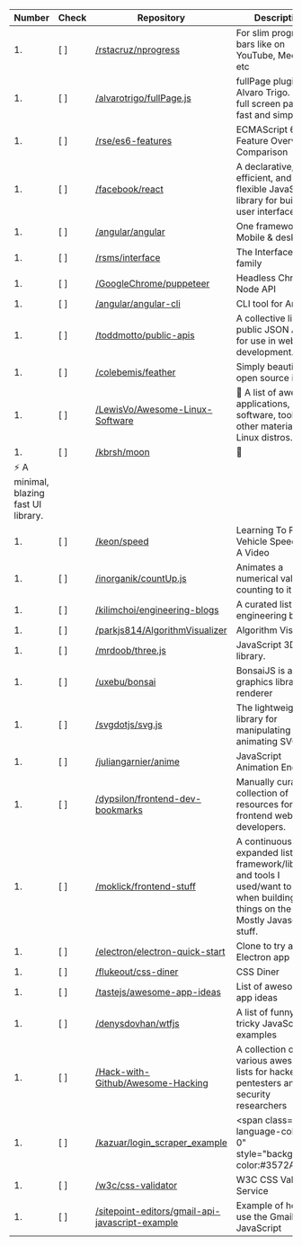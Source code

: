 Number | Check | Repository | Description |
----- | ----- | ----- | -----|
1. | [ ] | [/rstacruz/nprogress](https://github.com/rstacruz/nprogress) | For slim progress bars like on YouTube, Medium, etc | 
1. | [ ] | [/alvarotrigo/fullPage.js](https://github.com/alvarotrigo/fullPage.js) | fullPage plugin by Alvaro Trigo. Create full screen pages fast and simple | 
1. | [ ] | [/rse/es6-features](https://github.com/rse/es6-features) | ECMAScript 6: Feature Overview &amp; Comparison | 
1. | [ ] | [/facebook/react](https://github.com/facebook/react) | A declarative, efficient, and flexible JavaScript library for building user interfaces. | 
1. | [ ] | [/angular/angular](https://github.com/angular/angular) | One framework. Mobile &amp; desktop. | 
1. | [ ] | [/rsms/interface](https://github.com/rsms/interface) | The Interface font family | 
1. | [ ] | [/GoogleChrome/puppeteer](https://github.com/GoogleChrome/puppeteer) | Headless Chrome Node API | 
1. | [ ] | [/angular/angular-cli](https://github.com/angular/angular-cli) | CLI tool for Angular | 
1. | [ ] | [/toddmotto/public-apis](https://github.com/toddmotto/public-apis) | A collective list of public JSON APIs for use in web development. | 
1. | [ ] | [/colebemis/feather](https://github.com/colebemis/feather) | Simply beautiful open source icons | 
1. | [ ] | [/LewisVo/Awesome-Linux-Software](https://github.com/LewisVo/Awesome-Linux-Software) | <g-emoji alias="penguin" fallback-src="https://assets-cdn.github.com/images/icons/emoji/unicode/1f427.png"  >🐧</g-emoji> A list of awesome applications, software, tools and other materials for Linux distros. | 
1. | [ ] | [/kbrsh/moon](https://github.com/kbrsh/moon) | <g-emoji alias="crescent_moon" fallback-src="https://assets-cdn.github.com/images/icons/emoji/unicode/1f319.png"  >🌙</g-emoji>
                                    <g-emoji alias="zap" fallback-src="https://assets-cdn.github.com/images/icons/emoji/unicode/26a1.png"  >⚡️</g-emoji> A minimal, blazing fast UI library. | 
1. | [ ] | [/keon/speed](https://github.com/keon/speed) | Learning To Predict Vehicle Speed From A Video | 
1. | [ ] | [/inorganik/countUp.js](https://github.com/inorganik/countUp.js) | Animates a numerical value by counting to it | 
1. | [ ] | [/kilimchoi/engineering-blogs](https://github.com/kilimchoi/engineering-blogs) | A curated list of engineering blogs | 
1. | [ ] | [/parkjs814/AlgorithmVisualizer](https://github.com/parkjs814/AlgorithmVisualizer) | Algorithm Visualizer | 
1. | [ ] | [/mrdoob/three.js](https://github.com/mrdoob/three.js) | JavaScript 3D library. | 
1. | [ ] | [/uxebu/bonsai](https://github.com/uxebu/bonsai) | BonsaiJS is a graphics library and renderer | 
1. | [ ] | [/svgdotjs/svg.js](https://github.com/svgdotjs/svg.js) | The lightweight library for manipulating and animating SVG | 
1. | [ ] | [/juliangarnier/anime](https://github.com/juliangarnier/anime) | JavaScript Animation Engine | 
1. | [ ] | [/dypsilon/frontend-dev-bookmarks](https://github.com/dypsilon/frontend-dev-bookmarks) | Manually curated collection of resources for frontend web developers. | 
1. | [ ] | [/moklick/frontend-stuff](https://github.com/moklick/frontend-stuff) | A continuously expanded list of framework/libraries and tools I used/want to use when building things on the web. Mostly Javascript stuff. | 
1. | [ ] | [/electron/electron-quick-start](https://github.com/electron/electron-quick-start) | Clone to try a simple Electron app | 
1. | [ ] | [/flukeout/css-diner](https://github.com/flukeout/css-diner) | CSS Diner | 
1. | [ ] | [/tastejs/awesome-app-ideas](https://github.com/tastejs/awesome-app-ideas) | List of awesome app ideas | 
1. | [ ] | [/denysdovhan/wtfjs](https://github.com/denysdovhan/wtfjs) | A list of funny and tricky JavaScript examples | 
1. | [ ] | [/Hack-with-Github/Awesome-Hacking](https://github.com/Hack-with-Github/Awesome-Hacking) | A collection of various awesome lists for hackers, pentesters and security researchers | 
1. | [ ] | [/kazuar/login_scraper_example](https://github.com/kazuar/login_scraper_example) | <span class="repo-language-color ml-0" style="background-color:#3572A5; | 
1. | [ ] | [/w3c/css-validator](https://github.com/w3c/css-validator) | W3C CSS Validation Service | 
1. | [ ] | [/sitepoint-editors/gmail-api-javascript-example](https://github.com/sitepoint-editors/gmail-api-javascript-example) | Example of how to use the Gmail API in JavaScript | 

